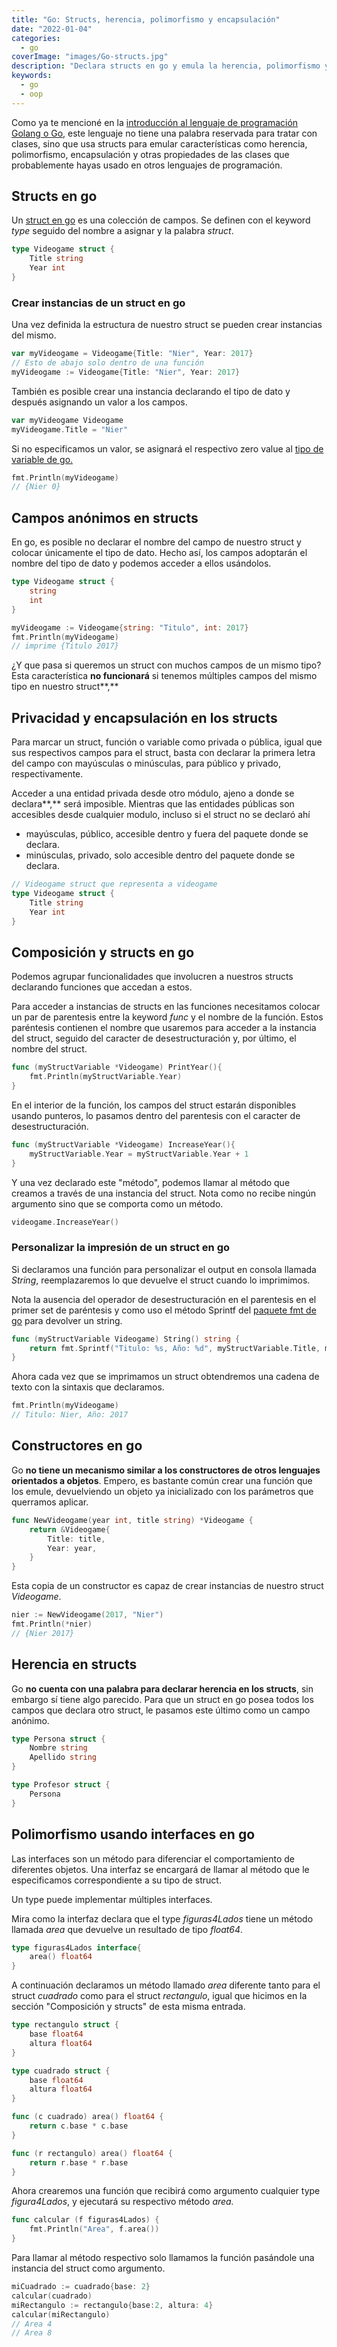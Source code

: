 ```yaml
---
title: "Go: Structs, herencia, polimorfismo y encapsulación"
date: "2022-01-04"
categories: 
  - go
coverImage: "images/Go-structs.jpg"
description: "Declara structs en go y emula la herencia, polimorfismo y encapsulación que están presentes en la programación orientados a objetos."
keywords:
  - go
  - oop
---
```


Como ya te mencioné en la [introducción al lenguaje de programación Golang o Go](https://coffeebytes.dev/golang-introduccion-al-lenguaje-variables-y-tipos-de-datos/), este lenguaje no tiene una palabra reservada para tratar con clases, sino que usa structs para emular características como herencia, polimorfismo, encapsulación y otras propiedades de las clases que probablemente hayas usado en otros lenguajes de programación.

## Structs en go

Un [struct en go](https://go.dev/tour/moretypes/2) es una colección de campos. Se definen con el keyword _type_ seguido del nombre a asignar y la palabra _struct_.

```go
type Videogame struct {
    Title string
    Year int
}
```

### Crear instancias de un struct en go

Una vez definida la estructura de nuestro struct se pueden crear instancias del mismo.

```go
var myVideogame = Videogame{Title: "Nier", Year: 2017}
// Esto de abajo solo dentro de una función
myVideogame := Videogame{Title: "Nier", Year: 2017}
```

También es posible crear una instancia declarando el tipo de dato y después asignando un valor a los campos.

```go
var myVideogame Videogame
myVideogame.Title = "Nier"
```

Si no especificamos un valor, se asignará el respectivo zero value al [tipo de variable de go.](https://coffeebytes.dev/golang-introduccion-al-lenguaje-variables-y-tipos-de-datos/)

```go
fmt.Println(myVideogame)
// {Nier 0}
```

## Campos anónimos en structs

En go, es posible no declarar el nombre del campo de nuestro struct y colocar únicamente el tipo de dato. Hecho así, los campos adoptarán el nombre del tipo de dato y podemos acceder a ellos usándolos.

```go
type Videogame struct { 
    string 
    int 
}

myVideogame := Videogame{string: "Titulo", int: 2017}
fmt.Println(myVideogame)
// imprime {Titulo 2017}
```

¿Y que pasa si queremos un struct con muchos campos de un mismo tipo? Esta característica **no funcionará** si tenemos múltiples campos del mismo tipo en nuestro struct**,**

## Privacidad y encapsulación en los structs

Para marcar un struct, función o variable como privada o pública, igual que sus respectivos campos para el struct, basta con declarar la primera letra del campo con mayúsculas o minúsculas, para público y privado, respectivamente.

Acceder a una entidad privada desde otro módulo, ajeno a donde se declara**,** será imposible. Mientras que las entidades públicas son accesibles desde cualquier modulo, incluso si el struct no se declaró ahí

- mayúsculas, público, accesible dentro y fuera del paquete donde se declara.
- minúsculas, privado, solo accesible dentro del paquete donde se declara.

```go
// Videogame struct que representa a videogame
type Videogame struct {
    Title string
    Year int
}
```

## Composición y structs en go

Podemos agrupar funcionalidades que involucren a nuestros structs declarando funciones que accedan a estos.

Para acceder a instancias de structs en las funciones necesitamos colocar un par de parentesis entre la keyword _func_ y el nombre de la función. Estos paréntesis contienen el nombre que usaremos para acceder a la instancia del struct, seguido del caracter de desestructuración y, por último, el nombre del struct.

```go
func (myStructVariable *Videogame) PrintYear(){
    fmt.Println(myStructVariable.Year)
}
```

En el interior de la función, los campos del struct estarán disponibles usando punteros, lo pasamos dentro del parentesis con el caracter de desestructuración.

```go
func (myStructVariable *Videogame) IncreaseYear(){
    myStructVariable.Year = myStructVariable.Year + 1
}
```

Y una vez declarado este "método", podemos llamar al método que creamos a través de una instancia del struct. Nota como no recibe ningún argumento sino que se comporta como un método.

```go
videogame.IncreaseYear()
```

### Personalizar la impresión de un struct en go

Si declaramos una función para personalizar el output en consola llamada _String_, reemplazaremos lo que devuelve el struct cuando lo imprimimos.

Nota la ausencia del operador de desestructuración en el parentesis en el primer set de paréntesis y como uso el método Sprintf del [paquete fmt de go](https://coffeebytes.dev/go-funciones-argumentos-y-el-paquete-fmt/) para devolver un string.

```go
func (myStructVariable Videogame) String() string { 
    return fmt.Sprintf("Titulo: %s, Año: %d", myStructVariable.Title, myStructVariable.Year) 
}
```

Ahora cada vez que se imprimamos un struct obtendremos una cadena de texto con la sintaxis que declaramos.

```go
fmt.Println(myVideogame)
// Titulo: Nier, Año: 2017
```

## Constructores en go

Go **no tiene un mecanismo similar a los constructores de otros lenguajes orientados a objetos**. Empero, es bastante común crear una función que los emule, devuelviendo un objeto ya inicializado con los parámetros que querramos aplicar.

```go
func NewVideogame(year int, title string) *Videogame {
    return &Videogame{
        Title: title,
        Year: year,     
    }
}
```

Esta copia de un constructor es capaz de crear instancias de nuestro struct _Videogame_.

```go
nier := NewVideogame(2017, "Nier")
fmt.Println(*nier)
// {Nier 2017}
```

## Herencia en structs

Go **no cuenta con una palabra para declarar herencia en los structs**, sin embargo sí tiene algo parecido. Para que un struct en go posea todos los campos que declara otro struct, le pasamos este último como un campo anónimo.

```go
type Persona struct {
    Nombre string
    Apellido string
}

type Profesor struct {
    Persona
}
```

## Polimorfismo usando interfaces en go

Las interfaces son un método para diferenciar el comportamiento de diferentes objetos. Una interfaz se encargará de llamar al método que le especificamos correspondiente a su tipo de struct.

Un type puede implementar múltiples interfaces.

Mira como la interfaz declara que el type _figuras4Lados_ tiene un método llamada _area_ que devuelve un resultado de tipo _float64_.

```go
type figuras4Lados interface{
    area() float64
}
```

A continuación declaramos un método llamado _area_ diferente tanto para el struct _cuadrado_ como para el struct _rectangulo_, igual que hicimos en la sección "Composición y structs" de esta misma entrada.

```go
type rectangulo struct {
    base float64
    altura float64
}

type cuadrado struct {
    base float64
    altura float64
}

func (c cuadrado) area() float64 {
    return c.base * c.base 
}

func (r rectangulo) area() float64 {
    return r.base * r.base 
}
```

Ahora crearemos una función que recibirá como argumento cualquier type _figura4Lados_, y ejecutará su respectivo método _area._

```go
func calcular (f figuras4Lados) {
    fmt.Println("Area", f.area())
}
```

Para llamar al método respectivo solo llamamos la función pasándole una instancia del struct como argumento.

```go
miCuadrado := cuadrado{base: 2}
calcular(cuadrado)
miRectangulo := rectangulo{base:2, altura: 4}
calcular(miRectangulo)
// Area 4
// Area 8
```
